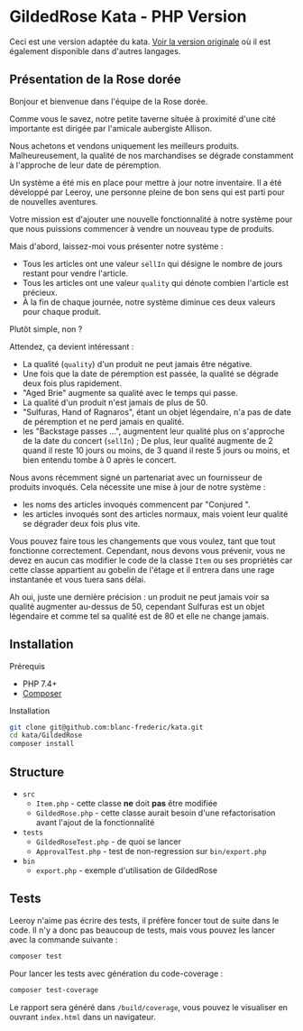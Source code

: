 GildedRose Kata - PHP Version
=============================

Ceci est une version adaptée du kata. [Voir la version originale](https://github.com/emilybache/GildedRose-Refactoring-Kata) où il est également disponible dans d'autres langages.

Présentation de la Rose dorée
-----------------------------

Bonjour et bienvenue dans l'équipe de la Rose dorée.

Comme vous le savez, notre petite taverne située à proximité d'une cité importante est dirigée par l'amicale aubergiste Allison.

Nous achetons et vendons uniquement les meilleurs produits.
Malheureusement, la qualité de nos marchandises se dégrade constamment à l'approche de leur date de péremption.

Un système a été mis en place pour mettre à jour notre inventaire.
Il a été développé par Leeroy, une personne pleine de bon sens qui est parti pour de nouvelles aventures.

Votre mission est d'ajouter une nouvelle fonctionnalité à notre système pour que nous puissions commencer à vendre un nouveau type de produits.

Mais d'abord, laissez-moi vous présenter notre système :

- Tous les articles ont une valeur `sellIn` qui désigne le nombre de jours restant pour vendre l'article.
- Tous les articles ont une valeur `quality` qui dénote combien l'article est précieux.
- À la fin de chaque journée, notre système diminue ces deux valeurs pour chaque produit.

Plutôt simple, non ?

Attendez, ça devient intéressant :

- La qualité (`quality`) d'un produit ne peut jamais être négative.
- Une fois que la date de péremption est passée, la qualité se dégrade deux fois plus rapidement.
- "Aged Brie" augmente sa qualité avec le temps qui passe.
- La qualité d'un produit n'est jamais de plus de 50.
- "Sulfuras, Hand of Ragnaros", étant un objet légendaire, n'a pas de date de péremption et ne perd jamais en qualité.
- les "Backstage passes ...", augmentent leur qualité plus on s'approche de la date du concert (`sellIn`) ; De plus, leur qualité augmente de 2 quand il reste 10 jours ou moins, de 3 quand il reste 5 jours ou moins, et bien entendu tombe à 0 après le concert.

Nous avons récemment signé un partenariat avec un fournisseur de produits invoqués.
Cela nécessite une mise à jour de notre système :

- les noms des articles invoqués commencent par "Conjured ".
- les articles invoqués sont des articles normaux, mais voient leur qualité se dégrader deux fois plus vite.

Vous pouvez faire tous les changements que vous voulez, tant que tout fonctionne correctement.
Cependant, nous devons vous prévenir, vous ne devez en aucun cas modifier le code de la classe `Item` ou ses propriétés car cette classe appartient au gobelin de l'étage et il entrera dans une rage instantanée et vous tuera sans délai.

Ah oui, juste une dernière précision : un produit ne peut jamais voir sa qualité augmenter au-dessus de 50, cependant Sulfuras est un objet légendaire et comme tel sa qualité est de 80 et elle ne change jamais.

Installation
------------

Prérequis

- PHP 7.4+
- [Composer](https://getcomposer.org)

Installation

```bash
git clone git@github.com:blanc-frederic/kata.git
cd kata/GildedRose
composer install
```

Structure
---------

- `src`
  - `Item.php` - cette classe **ne** doit **pas** être modifiée
  - `GildedRose.php` - cette classe aurait besoin d'une refactorisation avant  l'ajout de la fonctionnalité
- `tests`
  - `GildedRoseTest.php` - de quoi se lancer
  - `ApprovalTest.php` - test de non-regression sur `bin/export.php`
- `bin`
  - `export.php` - exemple d'utilisation de GildedRose

Tests
-----

Leeroy n'aime pas écrire des tests, il préfère foncer tout de suite dans le code. Il n'y a donc pas beaucoup de tests, mais vous pouvez les lancer avec la commande suivante :

```bash
composer test
```

Pour lancer les tests avec génération du code-coverage :

```bash
composer test-coverage
```

Le rapport sera généré dans `/build/coverage`, vous pouvez le visualiser en ouvrant `index.html` dans un navigateur.
